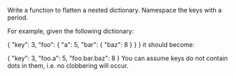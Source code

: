 Write a function to flatten a nested dictionary. Namespace the keys with a period.

For example, given the following dictionary:

{
    "key": 3,
    "foo": {
        "a": 5,
        "bar": {
            "baz": 8
        }
    }
}
it should become:

{
    "key": 3,
    "foo.a": 5,
    "foo.bar.baz": 8
}
You can assume keys do not contain dots in them, i.e. no clobbering will occur.

